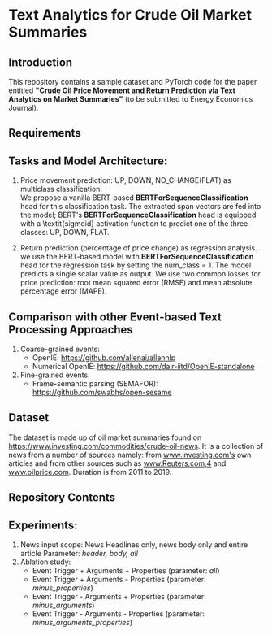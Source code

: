# Text Analytics for Crude Oil Market Summaries

## Introduction
This repository contains a sample dataset and PyTorch code for the paper entitled **"Crude Oil Price Movement and Return Prediction via Text Analytics on Market Summaries"** (to be submitted to Energy Economics Journal).

## Requirements

## Tasks and Model Architecture:
1. Price movement prediction: UP, DOWN, NO_CHANGE(FLAT) as multiclass classification. \
We propose a vanilla BERT-based **BERTForSequenceClassification** head for this classification task. The extracted span vectors are fed into the model; BERT's **BERTForSequenceClassification** head is equipped with a \textit{sigmoid} activation function to predict one of the three classes: UP, DOWN, FLAT.

2. Return prediction (percentage of price change) as regression analysis. \
we use the BERT-based model with **BERTForSequenceClassification** head for the regression task by setting the num_class = 1. The model predicts a single scalar value as output. We use two common losses for price prediction: root mean squared error (RMSE) and mean absolute percentage error (MAPE).
 
## Comparison with other Event-based Text Processing Approaches
1. Coarse-grained events:
   - OpenIE: https://github.com/allenai/allennlp
   - Numerical OpenIE: https://github.com/dair-iitd/OpenIE-standalone
2. Fine-grained events:
   - Frame-semantic parsing (SEMAFOR): https://github.com/swabhs/open-sesame
   
## Dataset
The dataset is made up of oil market summaries found on https://www.investing.com/commodities/crude-oil-news. It is a collection of news from a number of sources namely: from www.investing.com's own articles and from other sources such as www.Reuters,com,4 and www.oilprice.com. Duration is from 2011 to 2019.

## Repository Contents


## Experiments:
1. News input scope: News Headlines only, news body only and entire article
   Parameter: _header, body, all_
3. Ablation study: 
   - Event Trigger + Arguments + Properties  (parameter: _all_)
   - Event Trigger + Arguments - Properties (parameter: _minus_properties_)
   - Event Trigger - Arguments + Properties (parameter: _minus_arguments_)
   - Event Trigger - Arguments - Properties (parameter: _minus_arguments_properties_)




